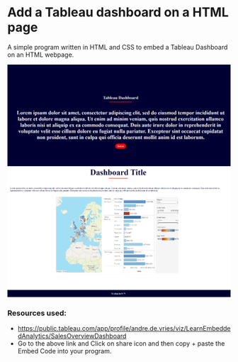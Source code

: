 # Add a Tableau dashboard on a HTML page

A simple program written in HTML and CSS to embed a Tableau Dashboard on an HTML webpage. <br>

![Dashboard image](/Images/dash1.png?raw=true "Dashboard image") <br>
![Dashboard image](/Images/dash2.png?raw=true "Dashboard image") <br>

### Resources used:
- https://public.tableau.com/app/profile/andre.de.vries/viz/LearnEmbeddedAnalytics/SalesOverviewDashboard
- Go to the above link and Click on share icon and then copy + paste the Embed Code into your program.
